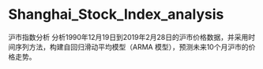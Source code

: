 # Shanghai_Stock_Index_analysis
沪市指数分析
分析1990年12月19日到2019年2月28日的沪市价格数据，并采用时间序列方法，构建自回归滑动平均模型（ARMA 模型），预测未来10个月沪市的价格走势。
